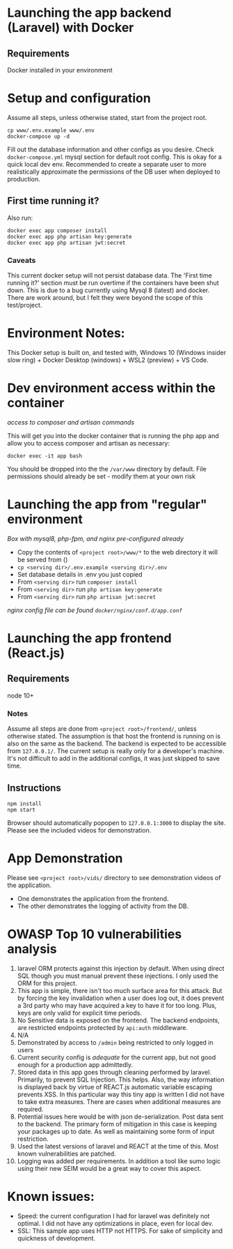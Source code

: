 # Launching the app backend (Laravel) with Docker 

## Requirements
Docker installed in your environment

# Setup and configuration
Assume all steps, unless otherwise stated, start from the project root.

```
cp www/.env.example www/.env
docker-compose up -d
```

Fill out the database information and other configs as you desire.  Check `docker-compose.yml` mysql section for default root config. This is okay for a quick local dev env. Recommended to create a separate user to more realistically approximate the permissions of the DB user when deployed to production.


## First time running it?
Also run:
```
docker exec app composer install
docker exec app php artisan key:generate
docker exec app php artisan jwt:secret
```

### Caveats
This current docker setup will not persist database data.  The 'First time running it?' section must be run overtime if the containers have been shut down.  This is due to a bug currently using Mysql 8 (latest) and docker.  There are work around, but I felt they were beyond the scope of this test/project.


# Environment Notes:
This Docker setup is built on, and tested with, Windows 10 (Windows insider slow ring) + Docker Desktop (windows) + WSL2 (preview) + VS Code.

# Dev environment access within the container
*access to composer and artisan commands*


This will get you into the docker container that is running the php app and allow you to access composer and artisan as necessary:
```
docker exec -it app bash
```

You should be dropped into the the `/var/www` directory by default.  File permissions should already be set - modify them at your own risk


# Launching the app from "regular" environment 
*Box with mysql8, php-fpm, and nginx pre-configured already*

- Copy the contents of `<project root>/www/*` to the web directory it will be served from (<serving dir>)
- `cp <serving dir>/.env.example <serving dir>/.env`
- Set database details in .env you just copied
- From `<serving dir>` run `composer install`
- From `<serving dir>` run `php artisan key:generate`
- From `<serving dir>` run `php artisan jwt:secret`

*nginx config file can be found `docker/nginx/conf.d/app.conf`*

# Launching the app frontend (React.js)

## Requirements
node 10+

### Notes
Assume all steps are done from `<project root>/frontend/`,  unless otherwise stated. The assumption is that host the frontend is running on is also on the same as the backend.  The backend is expected to be accessible from `127.0.0.1/`. The current setup is really only for a developer's machine. It's not difficult to add in the additional configs, it was just skipped to save time.


## Instructions
```
npm install
npm start
```

Browser should automatically popopen to `127.0.0.1:3000` to display the site. Please see the included videos for demonstration.



# App Demonstration
Please see `<project root>/vids/` directory to see demonstration videos of the application.
- One demonstrates the application from the frontend.
- The other demonstrates the logging of activity from the DB.



# OWASP Top 10 vulnerabilities analysis
1. laravel ORM protects against this injection by default.  When using direct SQL though you must manual prevent these injections. I only used the ORM for this project.
2. This app is simple, there isn't too much surface area for this attack.  But by forcing the key invalidation when a user does log out, it does prevent a 3rd party who may have acquired a key to have it for too long.  Plus, keys are only valid for explicit time periods.
3. No Sensitive data is exposed on the frontend.  The backend endpoints, are restricted endpoints protected by `api:auth` middleware.
4. N/A
5. Demonstrated by access to `/admin` being restricted to only logged in users
6. Current security config is *adequate* for the current app, but not good enough for a production app admittedly.
7. Stored data in this app goes through cleaning performed by laravel. Primarily, to prevent SQL Injection. This helps. Also, the way information is displayed back by virtue of REACT.js automatic variable escaping prevents XSS.  In this particular way this tiny app is written I did not have to take extra measures. There are cases when additional measures are required.
8. Potential issues here would be with json de-serialization. Post data sent to the backend. The primary form of mitigation in this case is keeping your packages up to date. As well as maintaining some form of input restriction.
9. Used the latest versions of laravel and REACT at the time of this.  Most known vulnerabilities are patched.
10. Logging was added per requirements.  In addition a tool like sumo logic using their new SEIM would be a great way to cover this aspect.

# Known issues:
- Speed: the current configuration I had for laravel was definitely not optimal.  I did not have any optimizations in place, even for local dev.
- SSL: This sample app uses HTTP not HTTPS.  For sake of simplicity and quickness of development.